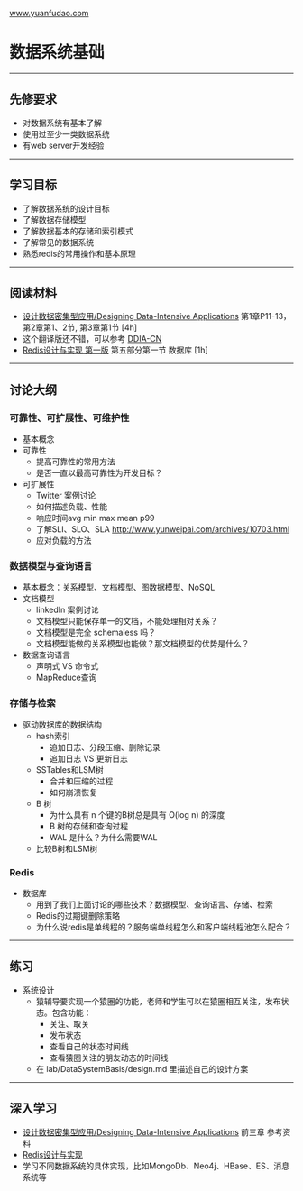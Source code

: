 www.yuanfudao.com

# 数据系统基础

---

## 先修要求
* 对数据系统有基本了解
* 使用过至少一类数据系统
* 有web server开发经验

---

## 学习目标
* 了解数据系统的设计目标
* 了解数据存储模型
* 了解数据基本的存储和索引模式
* 了解常见的数据系统
* 熟悉redis的常用操作和基本原理

---

## 阅读材料
* [设计数据密集型应用/Designing Data-Intensive Applications](https://book.douban.com/subject/27154352/) 第1章P11-13，第2章第1、2节, 第3章第1节 [4h]
* 这个翻译版还不错，可以参考 [DDIA-CN](https://vonng.gitbooks.io/ddia-cn/content/)
* [Redis设计与实现 第一版](http://redisbook.readthedocs.io/en/latest/) 第五部分第一节 数据库 [1h]

---

## 讨论大纲
### 可靠性、可扩展性、可维护性
* 基本概念
* 可靠性
	* 提高可靠性的常用方法
	* 是否一直以最高可靠性为开发目标？
* 可扩展性
	* Twitter 案例讨论
	* 如何描述负载、性能
	* 响应时间avg min max  mean p99
	* 了解SLI、SLO、SLA http://www.yunweipai.com/archives/10703.html
	* 应对负载的方法

### 数据模型与查询语言
* 基本概念：关系模型、文档模型、图数据模型、NoSQL
* 文档模型
	* linkedIn 案例讨论
	* 文档模型只能保存单一的文档，不能处理相对关系？
	* 文档模型是完全 schemaless 吗？
	* 文档模型能做的关系模型也能做？那文档模型的优势是什么？
* 数据查询语言
	* 声明式 VS 命令式
	* MapReduce查询

### 存储与检索
* 驱动数据库的数据结构
	* hash索引
		* 追加日志、分段压缩、删除记录
		* 追加日志 VS 更新日志
	* SSTables和LSM树
		* 合并和压缩的过程
		* 如何崩溃恢复
	* B 树
		* 为什么具有 n 个键的B树总是具有 O(log n) 的深度
		* B 树的存储和查询过程
		* WAL 是什么？为什么需要WAL
	* 比较B树和LSM树

### Redis
* 数据库
	* 用到了我们上面讨论的哪些技术？数据模型、查询语言、存储、检索
	* Redis的过期键删除策略
	* 为什么说redis是单线程的？服务端单线程怎么和客户端线程池怎么配合？

---

## 练习
* 系统设计
	* 猿辅导要实现一个猿圈的功能，老师和学生可以在猿圈相互关注，发布状态。包含功能：
		* 关注、取关
		* 发布状态
		* 查看自己的状态时间线
		* 查看猿圈关注的朋友动态的时间线
	* 在 lab/DataSystemBasis/design.md 里描述自己的设计方案

---

## 深入学习
* [设计数据密集型应用/Designing Data-Intensive Applications](https://book.douban.com/subject/27154352/) 前三章 参考资料
* [Redis设计与实现](http://redisbook.com/)
* 学习不同数据系统的具体实现，比如MongoDb、Neo4j、HBase、ES、消息系统等
